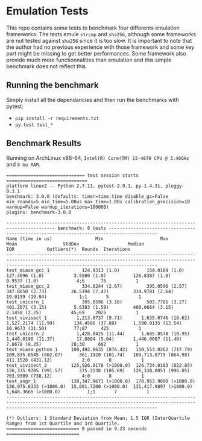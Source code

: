 # Emulation Tests
This repo contains some tests to benchmark four differents emulation frameworks. The tests emule `strcmp` and `sha256`, although some frameworks are not tested against `sha256` since it is too slow. It is important to note that the author had no previous experience with those framework and some key part might be missing to get better performances. Some framework also provide much more functionnalities than emulation and this simple benchmark does not reflect this.

## Running the benchmark
Simply install all the dependancies and then run the benchmarks with pytest:

 * `pip install -r requirements.txt`
 * `py.test test_*`

## Benchmark Results
Running on ArchLinux x86-64, `Intel(R) Core(TM) i5-4670 CPU @ 3.40GHz` and `8 Go RAM`.

```
============================= test session starts ==============================
platform linux2 -- Python 2.7.11, pytest-2.9.1, py-1.4.31, pluggy-0.3.1
benchmark: 3.0.0 (defaults: timer=time.time disable_gc=False min_rounds=5 min_time=5.00us max_time=1.00s calibration_precision=10 warmup=False warmup_iterations=100000)
plugins: benchmark-3.0.0

---------------------------------------------------------------------------------------- benchmark: 8 tests ----------------------------------------------------------------------------------------
Name (time in us)                Min                     Max                    Mean                 StdDev                  Median                   IQR            Outliers(*)  Rounds  Iterations
----------------------------------------------------------------------------------------------------------------------------------------------------------------------------------------------------
test_miasm_gcc_1            124.9313 (1.0)          154.0184 (1.0)          127.4096 (1.0)           3.5500 (1.0)          126.8387 (1.0)          0.9537 (1.0)              4;6      76           1
test_miasm_gcc_2            334.0244 (2.67)         395.0596 (2.57)         347.8050 (2.73)         26.5194 (7.47)         334.9781 (2.64)        19.0139 (19.94)            1;1       5           1
test_unicorn_1              395.0596 (3.16)         503.7785 (3.27)         401.2671 (3.15)          5.6383 (1.59)         400.0664 (3.15)         2.1458 (2.25)           45;69    2025           1
test_vivisect_1           1,213.0737 (9.71)       1,635.0746 (10.62)      1,527.2174 (11.99)       134.4586 (37.88)      1,590.0135 (12.54)       10.9673 (11.50)          77;87     425           1
test_unicorn_2            1,428.8425 (11.44)      1,685.8578 (10.95)      1,448.0190 (11.37)        17.8884 (5.04)       1,446.0087 (11.40)        7.8678 (8.25)           28;30     602           1
test_miasm_python_1     109,492.0635 (876.42)   110,553.0262 (717.79)   109,835.6545 (862.07)      361.1920 (101.74)   109,713.0775 (864.98)     411.1528 (431.12)           2;0       8           1
test_vivisect_2         125,926.0178 (>1000.0)  126,734.0183 (822.85)   126,335.9785 (991.57)      375.2138 (105.69)   126,338.0051 (996.05)     703.9309 (738.12)           4;0       8           1
test_angr_1             130,347.9671 (>1000.0)  170,953.9890 (>1000.0)  136,975.8333 (>1000.0)  15,001.7200 (>1000.0)  131,417.9897 (>1000.0)  1,648.3665 (>1000.0)          1;1       7           1
----------------------------------------------------------------------------------------------------------------------------------------------------------------------------------------------------

(*) Outliers: 1 Standard Deviation from Mean; 1.5 IQR (InterQuartile Range) from 1st Quartile and 3rd Quartile.
=========================== 8 passed in 9.23 seconds ===========================
```

